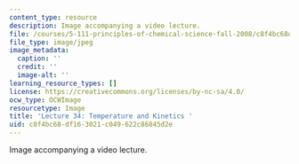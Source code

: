 ```yaml
---
content_type: resource
description: Image accompanying a video lecture.
file: /courses/5-111-principles-of-chemical-science-fall-2008/c8f4bc68df163021c049622c86845d2e_34.jpg
file_type: image/jpeg
image_metadata:
  caption: ''
  credit: ''
  image-alt: ''
learning_resource_types: []
license: https://creativecommons.org/licenses/by-nc-sa/4.0/
ocw_type: OCWImage
resourcetype: Image
title: 'Lecture 34: Temperature and Kinetics '
uid: c8f4bc68-df16-3021-c049-622c86845d2e
---
```

Image accompanying a video lecture.